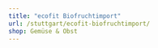 ```yaml
---
title: "ecofit Biofruchtimport"
url: /stuttgart/ecofit-biofruchtimport/
shop: Gemüse & Obst
---
```

